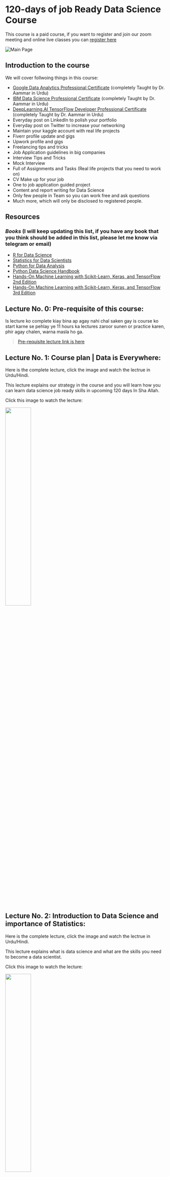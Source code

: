 # 120-days of job Ready Data Science Course 
This course is a paid course, if you want to register and join our zoom meeting and online live classes you can [register here](https://forms.gle/aB3VbemahWTxGtGx8)

![Main Page](resources/00.png)

## Introduction to the course

We will cover follwoing things in this course:

* [Google Data Analytics Professional Certificate](https://www.coursera.org/professional-certificates/google-data-analytics) (completely Taught by Dr. Aammar in Urdu)
* [IBM Data Science Professional Certificate](https://www.coursera.org/professional-certificates/ibm-data-science) (completely Taught by Dr. Aammar in Urdu)
* [DeepLearning.AI TensorFlow Developer Professional Certificate](https://www.coursera.org/professional-certificates/tensorflow-in-practice) (completely Taught by Dr. Aammar in Urdu)
* Everyday post on LinkedIn to polish your portfolio
* Everyday post on Twitter to increase your networking
* Maintain your kaggle account with real life projects
* Fiverr profile update and gigs
* Upwork profile and gigs
* Freelancing tips and tricks
* Job Application guidelines in big companies
* Interview Tips and Tricks
* Mock Interview
* Full of Assignments and Tasks (Real life projects that you need to work on)
* CV Make up for your job
* One to job application guided project
* Content and report writing for Data Science
* Only few people in Team so you can work free and ask questions
* Much more, which will only be disclosed to registered people.

## **Resources**
### *Books* (I will keep updating this list, if you have any book that you think should be added in this list, please let me know via telegram or email)

* [R for Data Science](https://r4ds.hadley.nz/)
* [Statistics for Data Scientists](./resources/books/statistics%20for%20data%20science.pdf)
* [Python for Data Analysis](https://wesmckinney.com/book/)
* [Python Data Science Handbook](https://jakevdp.github.io/PythonDataScienceHandbook/)
* [Hands-On Machine Learning with Scikit-Learn, Keras, and TensorFlow 2nd Edition](./resources/books/Hands-On-Machine-Learning-with-Scikit-Learn-Keras-and-Tensorflow_-Concepts-Tools-and-Techniques-to-Build-Intelligent-Systems-OReilly-Media-2019.pdf)
* [Hands-On Machine Learning with Scikit-Learn, Keras, and TensorFlow 3rd Edition](https://pan.baidu.com/s/1SyPW8cAvoDDNwdaWdN9E0A?pwd=g3ma#list/path=%2F)


## **Lecture No. 0: Pre-requisite of this course:**

Is lecture ko complete kiay bina ap agay nahi chal saken gay is course ko start karne se pehlay ye 11 hours ka lectures zaroor sunen or practice karen, phir agay chalen, warna masla ho ga.

>[Pre-requisite lecture link is here](https://www.youtube.com/live/xjTMkxVSSxg?feature=share)

## **Lecture No. 1: Course plan | Data is Everywhere:**

Here is the complete lecture, click the image and watch the lectrue in Urdu/Hindi.

This lecture explains our strategy in the course and you will learn how you can learn data science job ready skills in upcoming 120 days In Sha Allah.

Click this image to watch the lecture:

[<img src="./resources/01.png" width="40%">](https://www.youtube.com/live/2pM_RTd8NKg?feature=share "Data Data Every where")

## **Lecture No. 2: Introduction to Data Science and importance of Statistics:**

Here is the complete lecture, click the image and watch the lectrue in Urdu/Hindi.

This lecture explains what is data science and what are the skills you need to become a data scientist.

Click this image to watch the lecture:

[<img src="./resources/02.png" width="40%">](https://www.youtube.com/live/V8iUK5fJo5g?feature=share "Introduction to Data Science")

## **Lecture No. 3: Statistics to Data Science:**

Here is the complete lecture, click the image and watch the lectrue in Urdu/Hindi.

This lecture explains what is statistics and how it is related to data science.

Click this image to watch the lecture:

[<img src="./resources/03.png" width="40%">](https://www.youtube.com/live/UmiYoRNq0oA?feature=share "Statistics to Data Science")

## **Lecture No. 4: Stat ka zero se start (Complete Workshop):**

This lecture is the complete workshop on statistics for Data Science and tells you basic - advance concepts in Data Science.

This lecture explains why statistics is important for data science.

Click this image to watch the lecture:

[<img src="./resources/04.png" width="40%">](https://www.youtube.com/live/ptp9XcvONfw?feature=share "Stat ki workshop")

## **Lecture No. 5: Introduction to Python and Data Science Revision:**

Here is the complete lecture, click the image and watch the lectrue in Urdu/Hindi.

Please revise this lecture before going to the next step. This lecture was a pre-requisite for the course. Is liay is lecture ko pehlay ap practice karen phir agay chalen, warna maslay masael hun gay.

Click this image to watch the lecture:

[<img src="./resources/05.png" width="40%">](https://www.youtube.com/live/xjTMkxVSSxg?feature=share "Revision of Data Science")

## **Lecture No. 6: Statistics for Data Science (Scales of Measurements and details about Data Types):**

Here is the complete lecture, click the image and watch the lectrue in Urdu/Hindi.

This lecture explains the scales of measurements and Data Types in statistics.

Click this image to watch the lecture:

[<img src="./resources/06.png" width="40%">](https://www.youtube.com/live/HTn4zNLBa1I?feature=share "Phase-I")

## **Lecture No. 7: Descriptive vs. Inferential  Statistics (Choosing a right statistical Method):**

Here is the complete lecture, click the image and watch the lectrue in Urdu/Hindi.
This lecture explains the Descriptive Statistics in statistics. 

Click this image to watch the lecture:

[<img src="./resources/07.png" width="40%">](https://www.youtube.com/live/rsfPdUANZIY?feature=share "Phase-II and Phase-III")

## **Lecture No. 8: Descriptive and Inferential Statistics:**

Here is the complete lecture, click the image and watch the lectrue in Urdu/Hindi.

> **Part-1**\
Click this image to watch the lecture:

[<img src="./resources/08a.png" width="40%">](https://www.youtube.com/live/F51AV1czAAc?feature=share "Phase-II and Phase-III")

> **Part-2**\
Click this image to watch the lecture:

[<img src="./resources/08b.png" width="40%">](https://www.youtube.com/live/QX2jZgXgqYM?feature=share "Phase-II and Phase-III")

## **Lecture No. 9: Statistics:**

Here is the complete lecture, click the image and watch the lectrue in Urdu/Hindi.

> **Part-1** Inferential Statistics for Data Science\
[<img src="./resources/09a.png" width="40%">](https://www.youtube.com/live/Wl28DaEoZXc?feature=share&t=411 "Statistics")

> **Part-2** Inferential Statistics for Data Science\
[<img src="./resources/09b.png" width="40%">](https://www.youtube.com/live/1kldE86nL9E?feature=share&t=152 "Statistics")

## **Lecture No. 10: Statistics:**

Here is the complete lecture, click the image and watch the lectrue in Urdu/Hindi.

> **Part-1** Hypothesis Testing\
[<img src="./resources/10a.png" width="40%">](https://www.youtube.com/live/UFVyzGZpUWE?feature=share&t=110 "Statistics")

> **Part-2** Important Terms in Statistics\
[<img src="./resources/10b.png" width="40%">](https://www.youtube.com/live/I9VI5_DkZoU?feature=share "Statistics")


## **Lecture No. 11: Data Analytics Skills and Job plans:**

Here is the complete lecture, click the image and watch the lectrue in Urdu/Hindi.

[<img src="./resources/11.png" width="40%">](https://www.youtube.com/live/rSZIzQGaprw?feature=share "Statistics")

## Lecture No. 12: (Revise the Lecture 11) Data Analytics Skills and Job plans:

Here is the complete lecture, click the image and watch the lectrue in Urdu/Hindi.

[<img src="./resources/12.png" width="40%">](https://www.youtube.com/live/rSZIzQGaprw?feature=share "Statistics")


## **Lecture No. 13: Spreadsheets in Data Science**

We will learn about MS Excel for next few lectures and the lectures will be uploaded here in sequence.

These instructions are a must thing to learn during this MS Excel Series, MS Excel aik bht bara software hy and we can not finish in short time, main ap ko basics sikhaoun ga but you have to learn the advance techniques. Q k har aik company main MS Excel se hi start kia jata hy.

> **Installation**\
> Install MS Excel office 365 free for life time [here](https://www.youtube.com/watch?v=97PIQ3kDl5A)
---

>You also have to practice yourself for MS Excel basics from following online free resources:
>1.  [Learn the basics of MS Excell from here](https://support.microsoft.com/en-us/office/excel-video-training-9bc05390-e94c-46af-a5b3-d7c22f6990bb)
> 2. [Learn Basic to Intermediate MS Excel from here](https://www.linkedin.com/learning/excel-essential-training-microsoft-365-17231101/getting-started-with-excel-for-microsoft-365?autoplay=true)

Here is the complete lecture, click the image and watch the lectrue in Urdu/Hindi.

[<img src="./resources/13.png" width="40%">](https://www.youtube.com/live/_gW0Dooc_rQ?feature=share "Statistics")


## **Lecture No. 14: Spreadsheets in Data Science**

The dataset used in this video can be downloaded from [here](./resources/datasets/lecture14.xlsx)

Here is the complete lecture, click the image and watch the lectrue in Urdu/Hindi.

[<img src="./resources/14.png" width="40%">](https://youtube.com/live/9OjZhMfiB-s?feature=share "Statistics in MS Excel")


## **Lecture No. 15: Excel Statistics and SQL**

> **Part-1:** In this video you will learn basic statistical analysis in MS Excel Spreadsheet.

Here is the complete lecture, click the image and watch the lectrue in Urdu/Hindi.

[<img src="./resources/15a.png" width="40%">](https://www.youtube.com/live/Hp-AsTQxMis?feature=share "Statistics in MS Excel")

> **Part-2:**  **SQL (Structured Query Language) Language**

Here is the complete lecture, click the image and watch the lectrue in Urdu/Hindi.

[<img src="./resources/15b.png" width="40%">](https://www.youtube.com/live/1HSHISQNxEM?feature=share "SQL")


> [Here is the link to download SQL Cheat sheet](./resources/cheat_sheets/SQL-cheat-sheet.pdf)


## **Lecture No. 16: SQL**

> **Part-1:**  **SQL (Structured Query Language) Language- Introduction**

Here is the complete lecture, click the image and watch the lectrue in Urdu/Hindi.

[<img src="./resources/16a.jpeg" width="40%">](https://youtu.be/dhUapcKiVCE "Part-1")

> **Part-2:**  **SQL (Structured Query Language) Language Introduction**

Here is the complete lecture, click the image and watch the lectrue in Urdu/Hindi.

[<img src="./resources/16b.jpeg" width="40%">](https://youtu.be/FObIvpIpLTw "Part-2")

> **Part-3:**  **SQL Software installation**
- Download:\
[Here is the link to download mySQL](https://www.mysql.com/downloads/)

Here is the complete lecture, click the image and watch the lectrue in Urdu/Hindi.

[<img src="./resources/16c.jpeg" width="40%">](https://youtu.be/-zygvRJmAtQ "Part-3")

> **Part-4:**  **How to create SQL database?**

Here is the complete lecture, click the image and watch the lectrue in Urdu/Hindi.

[<img src="./resources/16d.jpeg" width="40%">](https://youtu.be/JpDkyXoPBZk "Part-4")

> **Part-5:**  **How to create SQL table?**

Here is the complete lecture, click the image and watch the lectrue in Urdu/Hindi.

[<img src="./resources/16e.jpeg" width="40%">](https://youtu.be/Av91mx70S7U "Part-5")


## **Lecture No. 17: SQL intermediate**

> **Part-1:**  **Distinct Function in mySQL**

Here is the complete lecture, click the image and watch the lectrue in Urdu/Hindi.

[<img src="./resources/17a.jpeg" width="40%">](https://youtu.be/iyh9POBa7og "Part-1")

> **Part-2:**  **Constraints in mySQL**

Here is the complete lecture, click the image and watch the lectrue in Urdu/Hindi.

[<img src="./resources/17b.jpeg" width="40%">](https://youtu.be/BkXR7K5sknI "Part-2")

> **Part-3:**  **Auto-increament in mySQL**

Here is the complete lecture, click the image and watch the lectrue in Urdu/Hindi.

[<img src="./resources/17c.jpeg" width="40%">](https://youtu.be/vOTBV98RqmQ "Part-3")

> **Part-4:**  **mySQL workbench first look**

Here is the complete lecture, click the image and watch the lectrue in Urdu/Hindi.

[<img src="./resources/17d.jpeg" width="40%">](https://youtu.be/No95xmZ3Mas "Part-4")

> **Part-5:**  **Import mySQL database in mySQL workbench**

Here is the complete lecture, click the image and watch the lectrue in Urdu/Hindi.

[<img src="./resources/17e.jpeg" width="40%">](https://youtu.be/8IS5RGQEnRk "Part-5")


## **Lecture No. 18: SQL intermediate**

> **Part-1:**  **Pandas procerssing on mySQL database**

Here is the complete lecture, click the image and watch the lectrue in Urdu/Hindi.

[<img src="./resources/18a.jpeg" width="40%">](https://youtu.be/U3rwON7zQfI "Part-1")

> **Part-2:**  **SELECT clause in mySQL**

Here is the complete lecture, click the image and watch the lectrue in Urdu/Hindi.

[<img src="./resources/18b.jpeg" width="40%">](https://youtu.be/lAHGLm2aR7Y "Part-2")

> **Part-3:**  **Data Manipulation in mySQL**

Here is the complete lecture, click the image and watch the lectrue in Urdu/Hindi.

[<img src="./resources/18c.jpeg" width="40%">](https://youtu.be/ghKtOD0Yh5M "Part-3")

> **Part-4:**  **Where Clause and Comparison operators in mySQL**

Here is the complete lecture, click the image and watch the lectrue in Urdu/Hindi.

[<img src="./resources/18d.jpeg" width="40%">](https://youtu.be/XqzQ0xcpjZc "Part-4")

> **Part-5:**  **AND NOT OR IN in mySQL**

Here is the complete lecture, click the image and watch the lectrue in Urdu/Hindi.

[<img src="./resources/18e.jpeg" width="40%">](https://youtu.be/H-lZfW3texo "Part-5")

## **Lecture No. 19: SQL intermediate**

> **BETWEEN clause in mySQL**

Here is the complete lecture, click the image and watch the lectrue in Urdu/Hindi.

[<img src="./resources/19.jpeg" width="40%">](https://youtu.be/6B4bPNXUlhQ "Part-1")

## **Lecture No. 20: SQL Practice**

> **mySQL Practice**

**Remember to pratice from this [website Link](https://www.w3schools.com/mysql/default.asp)** **for more practice.**

[<img src="./resources/20.png" width="40%">](https://www.w3schools.com/mysql/default.asp "Part-1")

## **Lecture No. 21: R and R studio**

Aaj se ham R and RStudio per kaam karna start karen gay. Sab se pehlay ap log following software install kar len:

- **R** downlpoad and install from [here](https://cran.r-project.org/bin/windows/base/)
- Rstudio download and install from [here](https://rstudio.com/products/rstudio/download/#download) 

>Software install karne k baad aaaj se ham `R` or `Rstudio` ko Data Analaysis k tasks k liay use karne walay hyn agar ap tez speed per seekhna chahtay hyn tu is [playlist se R with Aammar](https://youtube.com/playlist?list=PL9XvIvvVL50F4aFhWp_drvP3XkQCHx2MU) seekh len, warna ham tu anay walay lectures main sikha hi den gay ap ko. 

Click the image to watch the lecture in Urdu/Hindi.

[<img src="./resources/21.jpeg" width="40%">](https://youtube.com/playlist?list=PL9XvIvvVL50F4aFhWp_drvP3XkQCHx2MU "R with Aammar")

---
# **Information about the instructor:**

[<img src="./resources/aammar.jpeg" width="50%">](https://www.facebook.com/groups/codanics/permalink/1872283496462303/ "Image")



**Dr. Muhammad Aammar Tufail**

PhD Data Science in Agriculture

[<img src="https://raw.githubusercontent.com/FortAwesome/Font-Awesome/6.x/svgs/brands/youtube.svg" width="50" height="50">](https://www.youtube.com/channel/UCmNXJXWONLNF6bdftGY0Otw/)
[<img src="https://raw.githubusercontent.com/FortAwesome/Font-Awesome/6.x/svgs/brands/linkedin.svg" width="50" height="50">](https://www.linkedin.com/in/dr-muhammad-aammar-tufail-02471213b/)
[<img src="https://raw.githubusercontent.com/FortAwesome/Font-Awesome/6.x/svgs/brands/github.svg" width="50" height="50">](https://github.com/AammarTufail)
[<img src="https://raw.githubusercontent.com/FortAwesome/Font-Awesome/6.x/svgs/brands/twitter.svg" width="50" height="50">](https://twitter.com/aammar_tufail)
[<img src="https://raw.githubusercontent.com/FortAwesome/Font-Awesome/6.x/svgs/brands/facebook.svg" width="50" height="50">](https://www.facebook.com/groups/codanics/permalink/1872283496462303/)



For any query

contact: aammar@codanics.com